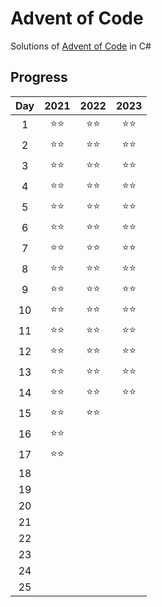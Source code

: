 # Advent of Code
Solutions of [Advent of Code](https://adventofcode.com/) in C#

## Progress
| Day | 2021 | 2022 | 2023 |
|:---:|:----:|:----:|:----:|
|  1  |  ⭐⭐  |  ⭐⭐  |  ⭐⭐  |
|  2  |  ⭐⭐  |  ⭐⭐  |  ⭐⭐  |
|  3  |  ⭐⭐  |  ⭐⭐  |  ⭐⭐  |
|  4  |  ⭐⭐  |  ⭐⭐  |  ⭐⭐  |
|  5  |  ⭐⭐  |  ⭐⭐  |  ⭐⭐  |
|  6  |  ⭐⭐  |  ⭐⭐  |  ⭐⭐  |
|  7  |  ⭐⭐  |  ⭐⭐  |  ⭐⭐  |
|  8  |  ⭐⭐  |  ⭐⭐  |  ⭐⭐  |
|  9  |  ⭐⭐  |  ⭐⭐  |  ⭐⭐  |
|  10 |  ⭐⭐  |  ⭐⭐  |  ⭐⭐  |
|  11 |  ⭐⭐  |  ⭐⭐  |  ⭐⭐  |
|  12 |  ⭐⭐  |  ⭐⭐  |  ⭐⭐  |
|  13 |  ⭐⭐  |  ⭐⭐  |  ⭐⭐  |
|  14 |  ⭐⭐  |  ⭐⭐  |  ⭐⭐  |
|  15 |  ⭐⭐  |  ⭐⭐  |
|  16 |  ⭐⭐  |      |
|  17 |  ⭐⭐  |      |
|  18 |      |      |
|  19 |      |      |
|  20 |      |      |
|  21 |      |      |
|  22 |      |      |
|  23 |      |      |
|  24 |      |      |
|  25 |      |      |
